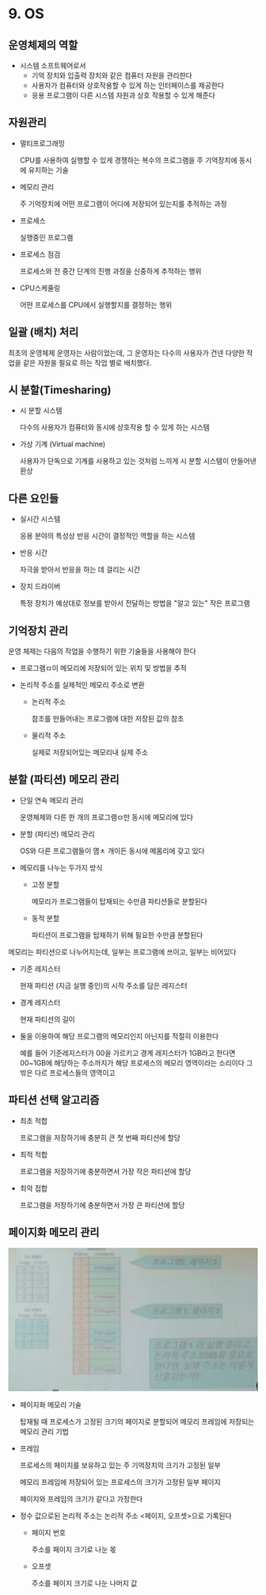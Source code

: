 # 9. OS

## 운영체제의 역할

- 시스템 소프트웨어로서
  - 기억 장치와 입출력 장치와 같은 컴퓨터 자원을 관리한다
  - 사용자가 컴퓨터와 상호작용할 수 있게 하는 인터페이스를 제공한다
  - 응용 프로그램이 다른 시스템 자원과 상호 작용할 수 있게 해준다

## 자원관리

- 멀티프로그래밍

  CPU를 사용하여 실행할 수 있게 경쟁하는 복수의 프로그램을 주 기억장치에 동시에 유지하는 기술

- 메모리 관리

  주 기억장치에 어떤 프로그램이 어디에 저장되어 있는지를 추적하는 과정

- 프로세스

  실행중인 프로그램

- 프로세스 점검

  프로세스와 전 중간 단계의 진행 과정을 신중하게 추적하는 행위

- CPU스케줄링

  어떤 프로세스를 CPU에서 실행할지를 결정하는 행위

## 일괄 (배치) 처리

최초의 운영체제 운영자는 사람이었는데, 그 운영자는 다수의 사용자가 건넨 다양한 작업을 같은 자원을 필요로 하는 작업 별로 배치했다.

## 시 분할(Timesharing)

- 시 분할 시스템

  다수의 사용자가 컴퓨터와 동시에 상호작용 할 수 있게 하는 시스템

- 가상 기계 (Virtual machine)

  사용자가 단독으로 기계를 사용하고 있는 것처럼 느끼게 시 분할 시스템이 만들어낸 환상

## 다른 요인들

- 실시간 시스템

  응용 분야의 특성상 반응 시간이 결정적인 역할을 하는 시스템

- 반응 시간

  자극을 받아서 반응을 하는 데 걸리는 시간

- 장치 드라이버

  특정 장치가 예상대로 정보를 받아서 전달하는 방법을 "알고 있는" 작은 프로그램

## 기억장치 관리

운영 체제는 다음의 작업을 수행하기 위한 기술들을 사용해야 한다

- 프로그램ㅁ이 메모리에 저장되어 있는 위치 및 방법을 추적

- 논리적 주소를 실제적인 메모리 주소로 변환

  - 논리적 주소

    참조를 만들어내는 프로그램에 대한 저장된 값의 참조

  - 물리적 주소

    실제로 저장되어있는 메모리내 실제 주소

## 분할 (파티션) 메모리 관리

- 단일 연속 메모리 관리

  운영체제와 다른 한 개의 프로그램ㅁ만 동시에 메모리에 있다

- 분할 (파티션) 메모리 관리

  OS와 다른 프로그램들이 몀ㅊ 개이든 동시에 메몸리에 갖고 있다

- 메모리를 나누는 두가지 방식

  - 고정 분할

    메모리가 프로그램들이 탑재되는 수만큼 파티션들로 분할된다

  - 동적 분할

    파티션이 프로그램을 탑재하기 위해 필요한 수만큼 분할된다

메모리는 파티션으로 나누어지는데, 일부는 프로그램에 쓰이고, 일부는 비어있다

- 기준 레지스터

  현재 파티션 (지금 실행 중인)의 시작 주소를 담은 레지스터

- 경계 레지스터

  현재 파티션의 길이

- 둘을 이용하여 해당 프로그램의 메모리인지 아닌지를 적절히 이용한다

  예를 들어 기준레지스터가 00을 가르키고 경계 레지스터가 1GB라고 한다면 00~1GB에 해당하는 주소까지가 해당 프로세스의 메모리 영역이라는 소리이다 그 밖은 다르 프로세스들의 영역이고

## 파티션 선택 알고리즘

- 최초 적합

  프로그램을 저장하기에 충분히 큰 첫 번째 파티션에 할당

- 최적 적합

  프로그램을 저장하기에 충분하면서 가장 작은 파티션에 할당

- 최악 접합

  프로그램을 저장하기에 충분하면서 가장 큰 파티션에 할당

## 페이지화 메모리 관리

![](paging.JPG)

- 페이지화 메모리 기술

  탑재될 때 프로세스가 고정된 크기의 페이지로 분할되어 메모리 프레임에 저장되는 메모리 관리 기법

- 프레임

  프로세스의 페이지를 보유하고 있는 주 기억장치의 크기가 고정된 일부

  메모리 프레임에 저장되어 있는 프로세스의 크기가 고정된 일부 페이지

  페이지와 프레임의 크기가 같다고 가정한다
  
- 정수 값으로된 논리적 주소는 논리적 주소 <페이지, 오프셋>으로 기록된다

  - 페이지 번호

    주소를 페이지 크기로 나눈 몫

  - 오프셋

    주소를 페이지 크기로 나눈 나머지 값